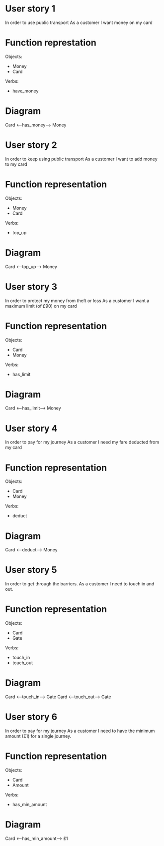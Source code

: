 # User story 1
In order to use public transport
As a customer
I want money on my card

# Function represtation
Objects:
- Money
- Card

Verbs:
- have_money

# Diagram
Card <--has_money--> Money


# User story 2
In order to keep using public transport
As a customer
I want to add money to my card

# Function representation
Objects:
- Money
- Card

Verbs:
- top_up

# Diagram
Card <--top_up--> Money

# User story 3
In order to protect my money from theft or loss
As a customer
I want a maximum limit (of £90) on my card

# Function representation
Objects:
- Card
- Money

Verbs:
- has_limit

# Diagram
Card <--has_limit--> Money

# User story 4
In order to pay for my journey
As a customer
I need my fare deducted from my card

# Function representation
Objects:
- Card
- Money

Verbs:
- deduct

# Diagram
Card <--deduct--> Money

# User story 5
In order to get through the barriers.
As a customer
I need to touch in and out.

# Function representation
Objects:
- Card
- Gate

Verbs:
- touch_in
- touch_out

# Diagram
Card <--touch_in--> Gate
Card <--touch_out--> Gate


# User story 6
In order to pay for my journey
As a customer
I need to have the minimum amount (£1) for a single journey.

# Function representation
Objects:
- Card
- Amount

Verbs:
- has_min_amount

# Diagram
Card <--has_min_amount--> £1

